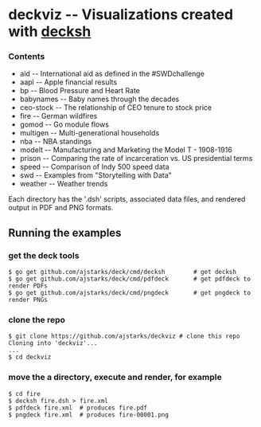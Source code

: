 # deckviz -- Visualizations created with [decksh](https://github.com/ajstarks/deck/blob/master/cmd/decksh/README.md)

### Contents

* aid -- International aid as defined in the #SWDchallenge
* aapl -- Apple financial results
* bp -- Blood Pressure and Heart Rate
* babynames -- Baby names through the decades
* ceo-stock -- The relationship of CEO tenure to stock price
* fire -- German wildfires
* gomod -- Go module flows
* multigen -- Multi-generational households
* nba -- NBA standings
* modelt -- Manufacturing and Marketing the Model T - 1908-1916
* prison -- Comparing the rate of incarceration vs. US presidential terms
* speed -- Comparison of Indy 500 speed data
* swd -- Examples from "Storytelling with Data"
* weather -- Weather trends

Each directory has the '.dsh' scripts, associated data files, and rendered output in PDF and PNG formats.

## Running the examples

### get the deck tools

	$ go get github.com/ajstarks/deck/cmd/decksh		# get decksh
	$ go get github.com/ajstarks/deck/cmd/pdfdeck		# get pdfdeck to render PDFs
	$ go get github.com/ajstarks/deck/cmd/pngdeck		# get pngdeck to render PNGs
	
### clone the repo
	
	$ git clone https://github.com/ajstarks/deckviz	# clone this repo
	Cloning into 'deckviz'...
	...
	$ cd deckviz
	
### move the a directory, execute and render, for example


	$ cd fire
	$ decksh fire.dsh > fire.xml
	$ pdfdeck fire.xml  # produces fire.pdf
	$ pngdeck fire.xml  # produces fire-00001.png
	

	



